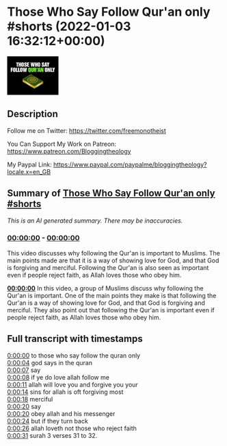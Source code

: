 # Those Who Say Follow Qur'an only #shorts (2022-01-03 16:32:12+00:00)

![alt Those Who Say Follow Qur'an only #shorts](AtIeUGDtjdQ.jpg "Those Who Say Follow Qur'an only #shorts")

## Description

Follow me on Twitter:
https://twitter.com/freemonotheist

You Can Support My Work on Patreon:
https://www.patreon.com/Bloggingtheology

My Paypal Link: 
https://www.paypal.com/paypalme/bloggingtheology?locale.x=en_GB

## Summary of [Those Who Say Follow Qur'an only #shorts](https://www.youtube.com/watch?v=AtIeUGDtjdQ)


*This is an AI generated summary. There may be inaccuracies. [](/)*

### [00:00:00](https://www.youtube.com/watch?v=AtIeUGDtjdQ&t=0) - [00:00:00](https://www.youtube.com/watch?v=AtIeUGDtjdQ&t=0)

This video discusses why following the Qur'an is important to Muslims. The main points made are that it is a way of showing love for God, and that God is forgiving and merciful. Following the Qur'an is also seen as important even if people reject faith, as Allah loves those who obey him.

**[00:00:00](https://www.youtube.com/watch?v=AtIeUGDtjdQ&t=0)** In this video, a group of Muslims discuss why following the Qur'an is important. One of the main points they make is that following the Qur'an is a way of showing love for God, and that God is forgiving and merciful. They also point out that following the Qur'an is important even if people reject faith, as Allah loves those who obey him.

## Full transcript with timestamps

[0:00:00](https://youtu.be/AtIeUGDtjdQ?t=0) to those who say follow the quran only  
[0:00:04](https://youtu.be/AtIeUGDtjdQ?t=4) god says in the quran  
[0:00:07](https://youtu.be/AtIeUGDtjdQ?t=7) say  
[0:00:08](https://youtu.be/AtIeUGDtjdQ?t=8) if ye do love allah follow me  
[0:00:11](https://youtu.be/AtIeUGDtjdQ?t=11) allah will love you and forgive you your  
[0:00:14](https://youtu.be/AtIeUGDtjdQ?t=14) sins for allah is oft forgiving most  
[0:00:18](https://youtu.be/AtIeUGDtjdQ?t=18) merciful  
[0:00:20](https://youtu.be/AtIeUGDtjdQ?t=20) say  
[0:00:20](https://youtu.be/AtIeUGDtjdQ?t=20) obey allah and his messenger  
[0:00:24](https://youtu.be/AtIeUGDtjdQ?t=24) but if they turn back  
[0:00:26](https://youtu.be/AtIeUGDtjdQ?t=26) allah loveth not those who reject faith  
[0:00:31](https://youtu.be/AtIeUGDtjdQ?t=31) surah 3 verses 31 to 32.  
